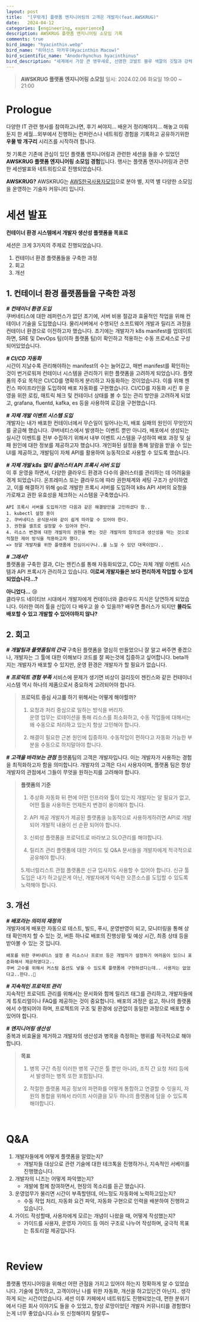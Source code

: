 ```yaml
---
layout: post
title:  "[우밖개] 플랫폼 엔지니어링의 고객은 개발자(feat.AWSKRUG)"
date:   2024-04-12
categories: [engineering, experience]
description: AWSKRUG 플랫폼 엔지니어링 소모임 기록
comments: true
bird_image: "hyacinthin.webp"
bird_name: "히야신스 마카우(Hyacinthin Macow)"
bird_scientific_name: "Anodorhynchus hyacinthinus"
bird_description: "세계에서 가장 큰 앵무새로, 선명한 코발트 블루 색깔의 깃털과 강력한 검은 부리를 가지고 있습니다. 주로 브라질, 파라과이, 볼리비아 등 남아메리카 중부의 열대 사바나와 습지대에 서식하며, 야자 열매를 주요 먹이로 삼는다."
---
```



> **AWSKRUG 플랫폼 엔지니어링 소모임**
일시: 2024.02.06 화요일 19:00 ~ 21:00

# Prologue
다양한 IT 관련 행사를 참여하고나면, 후기 써야지... 배운거 정리해야지... 해놓고 미뤄둔지 한 세월...외부에서 진행하는 컨퍼런스나 네트워킹 경험을 기록하고 공유하기위한 **우물 밖 개구리** 시리즈를 시작하려 합니다.

첫 기록은 기존에 관심이 있던 플랫폼 엔지니어링과 관련한 세션을 들을 수 있었던 **AWSKRUG 플랫폼 엔지니어링 소모임 경험**입니다. 
행사는 플랫폼 엔지니어링과 관련한 세션발표와 네트워킹으로 진행되었습니다.


>
**AWSKRUG?**
AWSKRUG는 [AWS한국사용자모임](https://awskrug.github.io/index.html)으로 분야 별, 지역 별 다양한 소모임을 운영하는 기술자 커뮤니티 입니다.



# 세션 발표
**컨테이너 환경 시스템에서 개발자 생산성 플랫폼을 목표로**


세션은 크게 3가지의 주제로 진행되었습니다.
>
1. 컨테이너 환경 플랫폼들을 구축한 과정
2. 회고
3. 개선

## **1. 컨테이너 환경 플랫폼들을 구축한 과정**

**_# 컨테이너 환경 도입_**  
쿠버네티스에 대한 레퍼런스가 없던 초기에, 서버 비용 절감과 효율적인 작업을 위해 컨테이너 기술을 도입했습니다. 물리서버에서 수행되던 소프트웨어 개발과 릴리즈 과정을 컨테이너 환경으로 이전하고자 했습니다. 초기에는 개발자가 k8s manifest를 업데이트하면, SRE 및 DevOps 팀(이하 플랫폼 팀)이 확인하고 적용하는 수동 프로세스로 구성되어있었습니다.
  
**_# CI/CD 자동화_**  
시간이 지날수록 관리해야하는 manifest의 수는 늘어갔고, 매번 manifest를 확인하는 것이 번거로워져 컨테이너 시스템을 관리하기 위한 플랫폼을 고려하게 되었습니다. 
플랫폼의 주요 목적은 CI/CD를 명확하게 분리하고 자동화하는 것이었습니다. 이를 위해 젠킨스 파이프라인을 도입하여 배포 자동화를 구현했습니다. CI/CD를 자동화 시킨 후 운영을 위한 로킹, 매트릭 체크 및 컨테이너 상태를 볼 수 있는 관리 방안을 고려하게 되었고, grafana, fluentd, kafka, es 등을 사용하여 로깅을 구현했습니다.
  
**_# 자체 개발 이벤트 시스템 도입_**  
개발자는 내가 배포한 컨테이너에서 무슨일이 일어나는지, 배포 실패의 원인이 무엇인지를 궁금해 했습니다. 쿠버네티스에서 발생하는 이벤트 뿐만 아니라, 배포에서 생성되는 실시간 이벤트를 전부 수집하기 위해서 내부 이벤트 시스템을 구성하여 배포 과정 및 실패 원인에 대한 정보를 제공하고자 했습니다. 개인화된 설정을 통해 알람을 받을 수 있는 UI를 제공하고, 개발팀이 자체 API를 활용하여 능동적으로 사용할 수 있도록 했습니다.
  
**_# 자체 개발 k8s 멀티 클러스터 API 프록시 서버 도입_**  
이 후 운영을 하면서, 다양한 클라우드 환경과 다수의 클러스터를 관리하는 데 어려움을 겪게 되었습니다. 온프레미스 또는 클라우드에 따라 권한체계와 세팅 구조가 상이하였고, 이를 해결하기 위해 go로 개발한 프록시 서버를 도입하여 k8s API 서버의 요청을 가로채고 권한 유효성을 체크하는 시스템을 구축했습니다.
```
API 프록시 서버를 도입하기전 다음과 같은 해결방안을 고민하셨다 함..
1. kubectl 설정 용이
2. 쿠버네티스 공식문서와 같이 쉽게 따라할 수 있어야 한다.
3. 권한을 셀프로 설정할 수 있어야 한다.
4. 리소스 변경에 대한 개발자의 권한을 뺏는 것은 개발자의 창의성과 생산성을 막는 것으로 적절한 제어 방식을 적용하고자 했다. 
=> 정말 개발자를 위한 플랫폼에 진심이시구나..를 느낄 수 있던 대목이었다..
```

**_# 그래서?_**  
플랫폼을 구축한 결과, CI는 젠킨스를 통해 자동화되었고, CD는 자체 개발 이벤트 시스템과 API 프록시가 관리하고 있습니다. **이로써 개발자들은 보다 편리하게 작업할 수 있게 되었습니다...?**  
  
**아니었다...** 😢  
클라우드 네이티브 시대에서 개발자에게 컨테이너와 클라우드 지식은 당연하게 되었습니다. 이러한 여러 툴을 신입이 다 배우고 쓸 수 있을까? 배우면 플러스가 되지만 **몰라도 배포할 수 있고 개발할 수 있어야하지 않나?**

## **2. 회고**

**_# 개발팀과 플랫폼팀의 간극_**
구축된 플랫폼을 열심히 만들었으니 잘 알고 써주면 좋겠으나, 개발자는 그 툴에 대한 이해보다 코드를 잘 짜는것에 집중하고 싶어합니다. beta까지는 개발자가 배포할 수 있지만, 운영 환경은 개발자가 할 필요가 없습니다.

**_# 프로덕트 경험 부족_**
서비스에 문제가 생기면 비상이 걸리듯이 젠킨스와 같은 컨테이너 시스템 역시 하나의 제품으로서 중요하게 고려되어야 합니다.
> **프로덕트 중심 사고를 하기 위해서는 어떻게 해야할까?**
>
>1. 요청과 처리 중심으로 일하는 방식을 버리자.  
운영 업무는 로테이션을 통해 리소스를 최소화하고, 수동 작업들에 대해서는 왜 수동으로 처리하고 있는지 항상 고민해야 합니다.
>
>
>2. 해결이 필요한 근본 원인에 집중하자.
수동작업이 편하다고 자동화 가능한 부분을 수동으로 하지말아야 합니다. 

**_# 고객을 바라보는 관점_**
플랫폼팀의 고객은 개발자입니다. 이는 개발자가 사용하는 경험을 최적화하고자 함을 의미합니다. 개발자의 고객은 다시 사용자이며, 플랫폼 팀은 항상 개발자의 관점에서 그들이 무엇을 원하는지를 고려해야 합니다.

> **플랫폼의 기준**
>
> 1. 추상화
> 자동화 뒤 편에 어떤 인프라와 툴이 있는지 개발자는 알 필요가 없고, 어떤 툴을 사용하든 언제든지 변경이 용이해야 합니다.
>
>
> 2. API 제공
개발자가 제공된 플랫폼을 능동적으로 사용하게하려면 API로 개발되어 개발적 내용이 선 순환 되어야 합니다. 
>
>
> 3. 신뢰성
>플랫폼을 프로덕트로 바라보고 SLO관리를 해야합니다.
>
>
> 4. 릴리즈 관리
>플랫폼에 대한 가이드 및 Q&A 문서들을 개발자에게 적극적으로 공유해야 합니다.
>
>
> 5.제너럴리스트 관점
> 플랫폼은 신규 입사자도 사용할 수 있어야 합니다. 신규 툴 도입은 내가 하고싶은게 아닌, 개발자에게 익숙한 오픈소스를 도입할 수 있도록 노력해야 합니다.


## **3. 개선**

**_# 배포라는 의미의 재정의_**  
개발자에게 배포란 자동으로 테스트, 빌드, 푸시, 운영반영이 되고, 모니터링을 통해 상태 확인까지 할 수 있는 것, 버튼 하나로 배포의 진행상황 및 예상 시간, 최종 상태 등을 받아볼 수 있는 것 입니다.
```
배포를 위한 쿠버네티스 설정 중 리소스나 프로브 등은 개발자가 설정하기 여러움이 있으니 표준화해서 제공하였다고.. 
쿠버 고수를 위해서 커스텀 옵션도 넣을 수 있도록 플랫폼에 구현하셨다는데.. 사용자는 없었다고..한다..🤣
```
  
**_# 지속적인 프로덕트 관리_**  
지속적인 프로덕트 관리를 위해서는 문서화와 함께 릴리즈 태그를 관리하고, 개발자들에게 튜토리얼이나 FAQ를 제공하는 것이 중요합니다.
배포의 과정은 쉽고, 하나의 플랫폼에서 수행되어야 하며, 프로젝트의 구조 및 환경에 상관없이 동일한 과정으로 배포할 수 있어야 합니다. 
  
**_# 엔지니어링 생산성_**  
중복과 비효율을 제거하고 개발자의 생산성과 병목을 측정하는 행위를 적극적으로 해야합니다.

> **목표**
>
> 1. 병목 구간 측정
> 이러한 병목 구간은 툴 뿐만 아니라, 조직 간 요청 처리 등에서 발생하는 병목 또한 포함됩니다.
>
>
> 2. 적절한 플랫폼 제공
> 정보의 파편화를 어떻게 통합하고 연결할 수 잇을지, 자원의 통합을 위해서 라이프 사이클을 모두 하나의 플랫폼에 담을 수 있도록 해야합니다.

<br>

# Q&A
1. 개발자들에게 어떻게 플랫폼을 알렸는지?
	- 개발자들 대상으로 관련 기술에 대한 테크톡을 진행하거나, 지속적인 서베이를 진행했습니다.
2. 개발자의 니즈는 어떻게 파악했는지?
	- 개발에 함께 참여하면서, 현장의 목소리를 듣곤 했습니다.
3. 운영업무가 몰리면 시간이 부족할텐데, 어느정도 자동화에 노력하고있는지?
	- 수동 작업 처리, 자동화 요건 파악, 자동화 구현으로 인력을 배분하여 진행하고 있습니다.
4. 가이드 작성할때, 사용자에게 모르는 개념이 나왔을 때, 어떻게 작성했는지?
	- 가이드를 사용자, 운영자 가이드 등 여러 구조로 나누어 작성하며, 궁극적 목표는 튜토리얼 제공입니다.

<br>

# Review
플랫폼 엔지니어링을 위해선 어떤 관점을 가지고 있어야 하는지 정확하게 알 수 있었습니다.
기술에 집착하고, 고객이아닌 나를 위한 자동화, 개선을 하고있던건 아닌지.. 생각하게 되는 시간이었습니다.
세션 이후 카페에서 네트워킹도 진행되었는데, 편한 분위기에서 다른 회사 이야기도 들을 수 있었고, 항상 로망이었던 개발자 커뮤니티를 경험했다는게 너무 좋았습니다.👍 
또 신청해야지 랄랄루~



